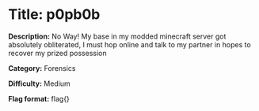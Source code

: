 # Title: p0pb0b

**Description:** No Way! My base in my modded minecraft server got absolutely obliterated, I must hop online and talk to my partner in hopes to recover my prized possession

**Category:** Forensics

**Difficulty:** Medium

**Flag format:** flag{}